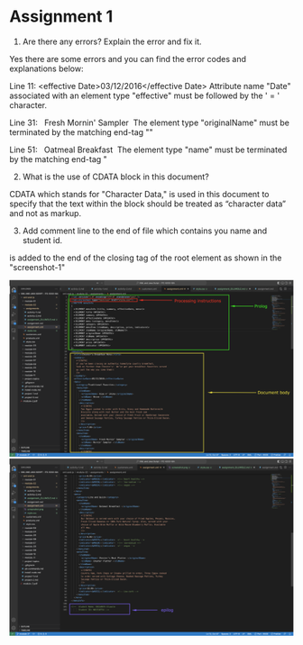 # Assignment 1

1. Are there any errors? Explain the error and fix it.

Yes there are some errors and you can find the error codes and explanations below:

Line 11: <effective Date>03/12/2016</effective Date>
Attribute name "Date" associated with an element type "effective" must be followed by the ' = ' character.

Line 31:  <originalName> Fresh Mornin' Sampler </originalname>
The element type "originalName" must be terminated by the matching end-tag "</originalName>"


Line 51:  <name> Oatmeal Breakfast </originalName>
The element type "name" must be terminated by the matching end-tag "</name>




2. What is the use of CDATA block in this document?

CDATA which stands for "Character Data," is used in this document to specify that the text within the block should be treated as “character data” and not as markup.

3. Add comment line to the end of file which contains you name and student id.

<!--  Student Name: OBISANYA Oluwole
      Student ID: N01510754 -->
is added to the end of the closing tag of the root element as shown in the "screenshot-1"

![image info](../assignments/screenshot.png)
![image info](../assignments/screenshot-1.png)